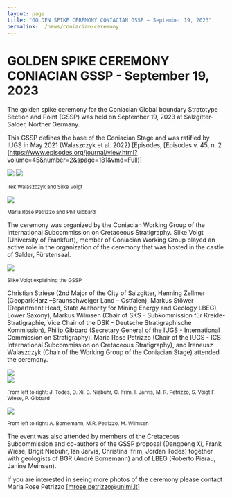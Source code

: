 ```yaml
---
layout: page
title: "GOLDEN SPIKE CEREMONY CONIACIAN GSSP – September 19, 2023"
permalink:  /news/coniacian-ceremony
---
```

# GOLDEN SPIKE CEREMONY CONIACIAN GSSP - September 19, 2023

The golden spike ceremony for the Coniacian Global boundary Stratotype Section and Point (GSSP) was held on September 19, 2023 at Salzgitter-Salder, Norther Germany. 

This GSSP defines the base of the Coniacian Stage and was ratified by IUGS in May 2021 (Walaszczyk et al. 2022) 
[Episodes, [Episodes v. 45, n. 2 (https://www.episodes.org/journal/view.html?volume=45&number=2&spage=181&vmd=Full)] 

![](https://stratigraphy.org/subcommission-cretaceous/images/coniacianGSSPnail.jpg)
![](https://stratigraphy.org/subcommission-cretaceous/images/coniacianGSSP.jpg)
<p style="font-size:smaller;"> Irek Walaszczyk and Silke Voigt</p>

![](https://stratigraphy.org/subcommission-cretaceous/images/coniacianGSSP2.jpg) 
<p style="font-size:smaller;"> Maria Rose Petrizzo and Phil Gibbard</p>

The ceremony was organized by the Coniacian Working Group of the International Subcommission on Cretaceous Stratigraphy. Silke Voigt (University of Frankfurt), member of Coniacian Working Group played an active role in the organization of the ceremony that was hosted in the castle of Salder, Fürstensaal.

![](https://stratigraphy.org/subcommission-cretaceous/images/silke-panel.jpg)  
<p style="font-size:smaller;"> Silke Voigt explaining the GSSP </p>

Christian Striese (2nd Major of the City of Salzgitter, Henning Zellmer (GeoparkHarz –Braunschweiger Land –  Ostfalen), Markus Stöwer (Department Head, State Authority for Mining Energy and Geology LBEG), Lower Saxony), Markus Wilmsen (Chair of SKS - Subkommission für Kreide-Stratigraphie, Vice Chair of the DSK - Deutsche Stratigraphische Kommission), Philip Gibbard (Secretary General of the IUGS - International Commission on Stratigraphy), Maria Rose Petrizzo (Chair of the IUGS - ICS International Subcommission on Cretaceous Stratigraphy), and Ireneusz Walaszczyk (Chair of the Working Group of the Coniacian Stage) attended the ceremony.

![](https://stratigraphy.org/subcommission-cretaceous/images/coniacian-view.jpg)  
![](https://stratigraphy.org/subcommission-cretaceous/images/coniacian-people.jpg)  

<p style="font-size:smaller;"> From left to right: J. Todes, D. Xi, B. Niebuhr, C. Ifrim, I. Jarvis, M. R. Petrizzo, S. Voigt F. Wiese, P. Gibbard</p>

![](https://stratigraphy.org/subcommission-cretaceous/images/coniacian-3.jpg)  
<p style="font-size:smaller;"> From left to right: A. Bornemann, M.R. Petrizzo, M. Wilmsen

The event was also attended by members of the Cretaceous Subcommission and co-authors of the GSSP proposal (Dangpeng Xi, Frank Wiese, Brigit Niebuhr, Ian Jarvis, Christina Ifrim, Jordan Todes) together with geologists of BGR (André Bornemann) and of LBEG (Roberto Pierau, Janine Meinsen).

If you are interested in seeing more photos of the ceremony please contact Maria Rose Petrizzo 
[mrose.petrizzo@unimi.it]
